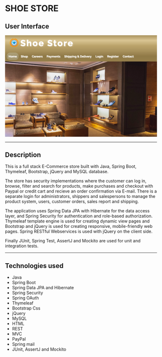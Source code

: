 # SHOE STORE

## User Interface

![User Interface](user-interface.png)

---

## Description

This is a full stack E-Commerce store built with Java, Spring Boot, Thymeleaf, Bootstrap, jQuery and MySQL database. 

The store has security implementations where the customer can log in, browse, filter and search for products, make purchases and checkout with Paypal or credit cart and recieve an order confirmation via E-mail. There is a separate login for administrators, shippers and salespersons to manage the product system, users, customer orders, sales report and shipping. 

The application uses Spring Data JPA with Hibernate for the data access layer, and Spring Security for authentication and role-based authorization. Thymeleaf template engine is used for creating dynamic view pages and Bootstrap and jQuery is used for creating responsive, mobile-friendly web pages. Spring RESTful Webservices is used with jQuery on the client side. 

Finally JUnit, Spring Test, AssertJ and Mockito are used for unit and integration tests.

--- 

## Technologies used

 - Java
 - Spring Boot
 - Spring Data JPA and Hibernate
 - Spring Security
 - Spring OAuth 
 - Thymeleaf
 - Bootstrap Css
 - jQuery
 - MySQL 
 - HTML
 - REST
 - MVC
 - PayPal
 - Spring mail
 - JUnit, AssertJ and Mockito 
